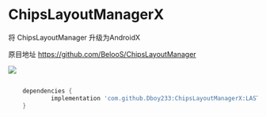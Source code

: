 # ChipsLayoutManagerX 

将 ChipsLayoutManager 升级为AndroidX 

原目地址  https://github.com/BelooS/ChipsLayoutManager

[![](https://jitpack.io/v/Dboy233/ChipsLayoutManagerX.svg)](https://jitpack.io/#Dboy233/ChipsLayoutManagerX)

```groovy

	dependencies {
	        implementation 'com.github.Dboy233:ChipsLayoutManagerX:LAST_VERSION'
	}

```